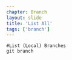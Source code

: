 ```yaml
---
chapter: Branch
layout: slide
title: 'List All'
tags: ['branch']
---
```


	#List (Local) Branches
	git branch

	

<!--
	#List remote branches
	git branch -r

	#List all branches
	git branch -a

	#List upstream branches
	git ls-remote origin
-->

